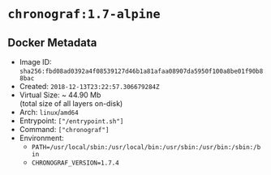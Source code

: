 # `chronograf:1.7-alpine`

## Docker Metadata

- Image ID: `sha256:fbd08ad0392a4f08539127d46b1a81afaa08907da5950f100a8be01f90b88bac`
- Created: `2018-12-13T23:22:57.306679284Z`
- Virtual Size: ~ 44.90 Mb  
  (total size of all layers on-disk)
- Arch: `linux`/`amd64`
- Entrypoint: `["/entrypoint.sh"]`
- Command: `["chronograf"]`
- Environment:
  - `PATH=/usr/local/sbin:/usr/local/bin:/usr/sbin:/usr/bin:/sbin:/bin`
  - `CHRONOGRAF_VERSION=1.7.4`
